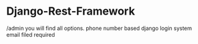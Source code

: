 # Django-Rest-Framework

/admin 
you will find all options.
phone number based django login system
email filed required 